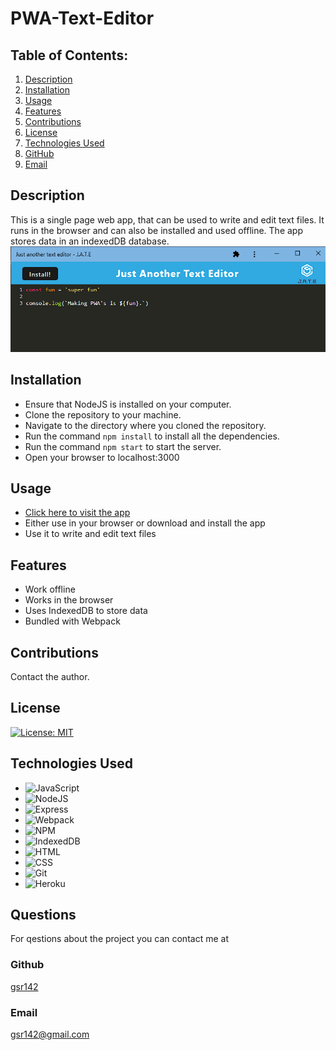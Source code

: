 # PWA-Text-Editor

## Table of Contents:
1. [Description](#description)
2. [Installation](#installation)
3. [Usage](#usage)
4. [Features](#features)
5. [Contributions](#contributions)
6. [License](#license)
7. [Technologies Used](#technology)
8. [GitHub](#github)
9. [Email](#email)
  
  
## Description
This is a single page web app, that can be used to write and edit text files. It runs in the browser and can also be installed and used offline. The app stores data in an indexedDB database.
![Screenshot](/images/JATE.png)


## Installation
* Ensure that NodeJS is installed on your computer.
* Clone the repository to your machine.
* Navigate to the directory where you cloned the repository.
* Run the command `npm install` to install all the dependencies.
* Run the command `npm start` to start the server.
* Open your browser to localhost:3000

## Usage
* [Click here to visit the app](https://te-pwa-28c83c6e75a0.herokuapp.com/)
* Either use in your browser or download and install the app
* Use it to write and edit text files

## Features
* Work offline
* Works in the browser
* Uses IndexedDB to store data
* Bundled with Webpack


## Contributions
Contact the author.



## License
 [![License: MIT](https://img.shields.io/badge/License-MIT-yellow.svg)](https://opensource.org/licenses/MIT)

## Technologies Used
* ![JavaScript](https://img.shields.io/badge/javascript-%23323330.svg?style=for-the-badge&logo=javascript&logoColor=%23F7DF1E)
* ![NodeJS](https://img.shields.io/badge/node.js-6DA55F?style=for-the-badge&logo=node.js&logoColor=white)
* ![Express](https://img.shields.io/badge/Express-%23007BFF?style=for-the-badge&logo=express&logoColor=white)
* ![Webpack](https://img.shields.io/badge/webpack-42B883?style=for-the-badge&logo=webpack&logoColor=white)
* ![NPM](https://img.shields.io/badge/npm-000000?style=for-the-badge&logo=npm&logoColor=white)
* ![IndexedDB](https://img.shields.io/badge/IndexedDB-000000?style=for-the-badge&logo=IndexedDB&logoColor=white)
* ![HTML](https://img.shields.io/badge/html5-E34F26?style=for-the-badge&logo=HTML5&logoColor=white)
* ![CSS](https://img.shields.io/badge/CSS3-1572B6?style=for-the-badge&logo=CSS3&logoColor=white)
* ![Git](https://img.shields.io/badge/Git-333333?style=for-the-badge&logo=git&logoColor=white)
* ![Heroku](https://img.shields.io/badge/heroku-000000?style=for-the-badge&logo=heroku&logoColor=white)
## Questions
For qestions about the project you can contact me at

### Github
[gsr142](https://github.com/gsr142)

### Email
[gsr142@gmail.com](gsr142@gmail.com)
